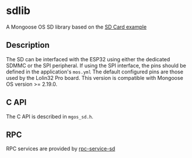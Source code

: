 # sdlib
A Mongoose OS SD library based on the [SD Card example](https://github.com/mongoose-os/esp-idf/tree/4.2-r1/examples/storage/sd_card)

## Description
The SD can be interfaced with the ESP32 using either the dedicated SDMMC or the SPI peripheral.
If using the SPI interface, the pins should be defined in the application's `mos.yml`
The default configured pins are those used by the Lolin32 Pro board.
This version is compatible with Mongoose OS version >= 2.19.0.

## C API
The C API is described in `mgos_sd.h`.

## RPC
RPC services are provided by [rpc-service-sd](https://github.com/nliviu/rpc-service-sd)
